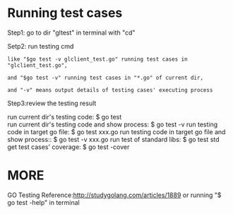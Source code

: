 # Running test cases
Step1: go to dir "gltest" in terminal with "cd"

Setp2: run testing cmd

	like "$go test -v glclient_test.go" running test cases in "glclient_test.go",
	
	and "$go test -v" running test cases in "*.go" of current dir,
	
	and "-v" means output details of testing cases' executing process

Step3:review the testing result

run current dir's testing code: $ go test  
run current dir's testing code and show process: $ go test -v
run testing code in target go file: $ go test xxx.go 
run testing code in target go file and show process:: $ go test -v xxx.go 
run test of standard libs: $ go test std
get test cases' coverage: $ go test -cover

# MORE

GO Testing Reference:http://studygolang.com/articles/1889
or running "$ go test -help" in terminal